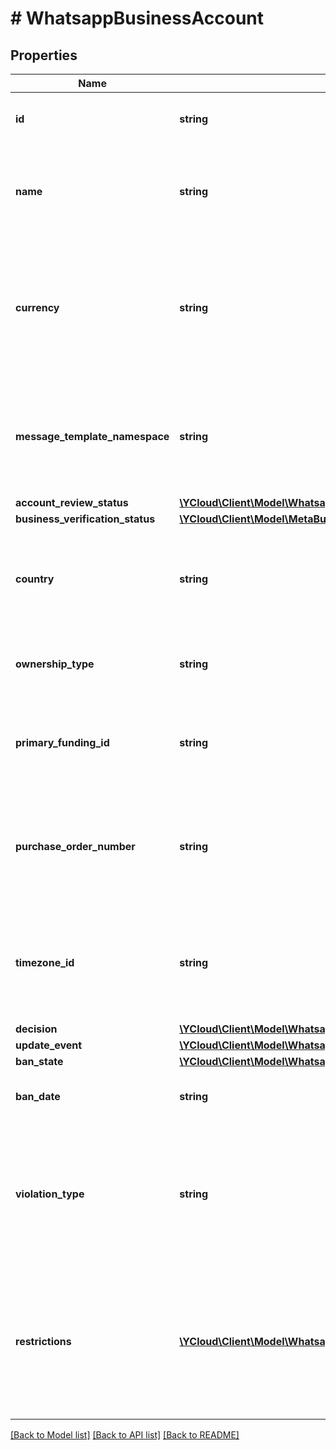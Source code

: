 # # WhatsappBusinessAccount

## Properties

Name | Type | Description | Notes
------------ | ------------- | ------------- | -------------
**id** | **string** | ID of the WhatApp Business Account. | [optional]
**name** | **string** | User-friendly name to differentiate WhatsApp Business Accounts. | [optional]
**currency** | **string** | The currency in which the payment transactions for the WhatsApp Business Account will be processed. | [optional]
**message_template_namespace** | **string** | Namespace string for the message templates that belong to the WhatsApp Business Account. | [optional]
**account_review_status** | [**\YCloud\Client\Model\WhatsappBusinessAccountReviewStatus**](WhatsappBusinessAccountReviewStatus.md) |  | [optional]
**business_verification_status** | [**\YCloud\Client\Model\MetaBusinessAccountVerificationStatus**](MetaBusinessAccountVerificationStatus.md) |  | [optional]
**country** | **string** | Country of the WhatsApp Business Account&#39;s owning Meta Business account. | [optional]
**ownership_type** | **string** | Ownership type of the WhatsApp Business Account. | [optional]
**primary_funding_id** | **string** | Primary funding ID for the WhatsApp Business Account paid service. | [optional]
**purchase_order_number** | **string** | The purchase order number supplied by the business for payment management purposes. | [optional]
**timezone_id** | **string** | The timezone ID of the WhatsApp Business Account. See [Timezone IDs](https://developers.facebook.com/docs/marketing-api/reference/ad-account/timezone-ids). | [optional]
**decision** | [**\YCloud\Client\Model\WhatsappReviewDecision**](WhatsappReviewDecision.md) |  | [optional]
**update_event** | [**\YCloud\Client\Model\WhatsappBusinessAccountUpdateEventEnum**](WhatsappBusinessAccountUpdateEventEnum.md) |  | [optional]
**ban_state** | [**\YCloud\Client\Model\WhatsappBusinessAccountBanState**](WhatsappBusinessAccountBanState.md) |  | [optional]
**ban_date** | **string** | The date when the WABA is banned. | [optional]
**violation_type** | **string** | Used to report violations imposed on the WABA. See also [WhatsApp Business Platform Policy Violations](https://developers.facebook.com/docs/whatsapp/overview/policy-enforcement/violations). | [optional]
**restrictions** | [**\YCloud\Client\Model\WhatsappBusinessAccountRestrictionInfo[]**](WhatsappBusinessAccountRestrictionInfo.md) | Used to report restrictions imposed on the WABA, when that WABA violates [WhatsApp Business Platform policies](https://developers.facebook.com/docs/whatsapp/overview/policy-enforcement). | [optional]

[[Back to Model list]](../../README.md#models) [[Back to API list]](../../README.md#endpoints) [[Back to README]](../../README.md)
